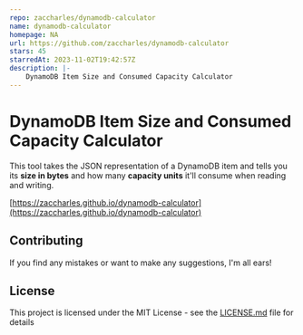 ```yaml
---
repo: zaccharles/dynamodb-calculator
name: dynamodb-calculator
homepage: NA
url: https://github.com/zaccharles/dynamodb-calculator
stars: 45
starredAt: 2023-11-02T19:42:57Z
description: |-
    DynamoDB Item Size and Consumed Capacity Calculator
---
```


# DynamoDB Item Size and Consumed Capacity Calculator

This tool takes the JSON representation of a DynamoDB item and tells you its **size in bytes** and how many **capacity units** it'll consume when reading and writing.

[https://zaccharles.github.io/dynamodb-calculator](https://zaccharles.github.io/dynamodb-calculator)  

## Contributing

If you find any mistakes or want to make any suggestions, I'm all ears!

## License

This project is licensed under the MIT License - see the [LICENSE.md](LICENSE.md) file for details

